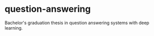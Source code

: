 # question-answering
Bachelor's graduation thesis in question answering systems with deep learning.
